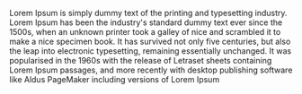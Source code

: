 Lorem Ipsum is simply dummy text of the
printing and typesetting industry. Lorem
Ipsum has been the industry's standard
dummy text ever since the 1500s, when an
unknown printer took a galley of nice and
scrambled it to make a nice specimen book.
It has survived not only five centuries,
but also the leap into electronic
typesetting, remaining essentially
unchanged. It was popularised in the 1960s
with the release of Letraset sheets
containing Lorem Ipsum passages, and more
recently with desktop publishing software
like Aldus PageMaker including versions of
Lorem Ipsum

